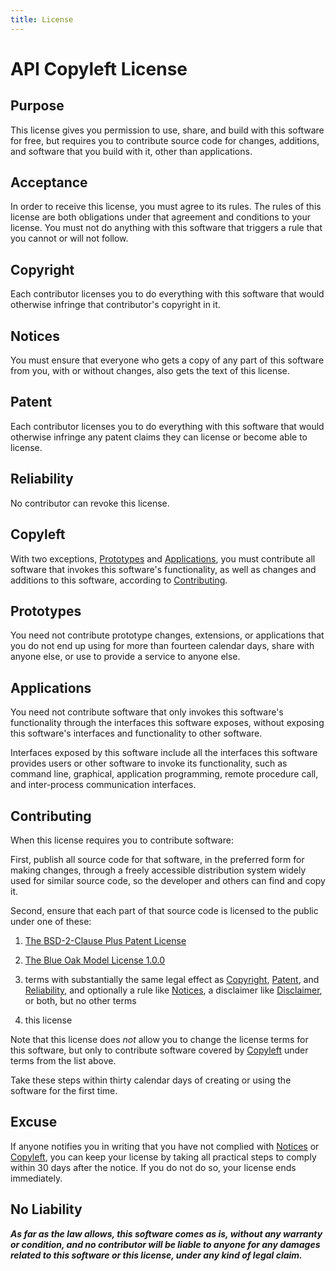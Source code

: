 ```yaml
---
title: License
---
```


# API Copyleft License

## Purpose

<!-- See https://writing.kemitchell.com/2019/01/10/Discipline-Stated-Purpose.html -->

This license gives you permission to use, share, and build with this software for free, but requires you to contribute source code for changes, additions, and software that you build with it, other than applications.

<!-- Compare Parity, which does not make any permissive allowance for applications integrating the software being licensed: "This license lets you use and share this software for free, as long as you contribute software you make with it." -->

## Acceptance

In order to receive this license, you must agree to its rules.  The rules of this license are both obligations under that agreement and conditions to your license.  You must not do anything with this software that triggers a rule that you cannot or will not follow.

<!-- Because the license puts significant obligations on the licensee, we need to dispel confusion about legal characterization and remedies. To head off wasteful arguments in uncharted legal territory, expressly recite both contract and license.  The terms alone cannot establish contract. But in the likely event that facts do, clarify the consequences. -->

<!-- The final sentence goes to impossibility and frustration.  It may not be necessary, but we'd all better avoid the argument. -->

## Copyright

Each contributor licenses you to do everything with this software that would otherwise infringe that contributor's copyright in it.

## Notices

You must ensure that everyone who gets a copy of any part of this software from you, with or without changes, also gets the text of this license.

<!-- TODO: Add URL for notices. -->

## Patent

Each contributor licenses you to do everything with this software that would otherwise infringe any patent claims they can license or become able to license.

<!-- Note the absence of any scope restriction, like Apache 2.0's limit to patents readings on the version to which someone contributed. First, that kind of scope language isn't particularly assuring.  It's often unclear how to tell what patents get covered, even with revision control data to hand.  Second, the primary use case for this license is entity licensors, who can do a single outbound patent analysis.  -->

<!-- Note that Contributing requires a strong patent grant. -->

## Reliability

No contributor can revoke this license.

<!-- Express irrevocability.  Note that headings are _not_ disclaimed, and Reliance evokes the relevant legal concept. -->

## Copyleft

With two exceptions, [Prototypes](#prototypes) and [Applications](#applications), you must contribute all software that invokes this software's functionality, as well as changes and additions to this software, according to [Contributing](#contributing).

<!-- Compare MongoDB's statements on AGPLv3 https://www.mongodb.com/blog/post/the-agpl and SSPLv1 https://www.mongodb.com/licensing/server-side-public-license/faq#implications -->

## Prototypes

You need not contribute prototype changes, extensions, or applications that you do not end up using for more than fourteen calendar days, share with anyone else, or use to provide a service to anyone else.

<!-- See https://github.com/kemitchell/shared-component-license/issues/15 -->

## Applications

You need not contribute software that only invokes this software's functionality through the interfaces this software exposes, without exposing this software's interfaces and functionality to other software.

Interfaces exposed by this software include all the interfaces this software provides users or other software to invoke its functionality, such as command line, graphical, application programming, remote procedure call, and inter-process communication interfaces.

## Contributing

When this license requires you to contribute software:

<!-- This language functions like a defined term, without falling back on lawyerly conventions that alienate non-lawyer readers. -->

First, publish all source code for that software, in the preferred form for making changes, through a freely accessible distribution system widely used for similar source code, so the developer and others can find and copy it.

<!-- FSF has objected to licenses that require sending code back to the licensor specifically. -->

<!-- On criterion 10 of the Open Source Definition, see https://writing.kemitchell.com/2018/11/05/OSD-Copyleft-Regulation.html#technology-neutrality -->

Second, ensure that each part of that source code is licensed to the public under one of these:

1.  [The BSD-2-Clause Plus Patent License](https://spdx.org/licenses/BSD-2-Clause-Patent.html)

2.  [The Blue Oak Model License 1.0.0](https://spdx.org/licenses/BlueOak-1.0.0.html)

3.  terms with substantially the same legal effect as [Copyright](#copyright), [Patent](#patent), and [Reliability](#reliability), and optionally a rule like [Notices](#notices), a disclaimer like [Disclaimer](#disclaimer), or both, but no other terms

4.  this license

<!-- Note that criterion 3 of the Open Source Definition requires permitting licensing on the same terms: https://writing.kemitchell.com/2018/11/05/OSD-Copyleft-Regulation.html#allow-the-same-terms-for-derived-works -->

<!-- Note that BSD-2-Clause-Patent's patent grant follows Apache 2.0's approach to scope. -->

Note that this license does _not_ allow you to change the license terms for this software, but only to contribute software covered by [Copyleft](#copyleft) under terms from the list above.

Take these steps within thirty calendar days of creating or using the software for the first time.

## Excuse

If anyone notifies you in writing that you have not complied with [Notices](#notices) or [Copyleft](#copyleft), you can keep your license by taking all practical steps to comply within 30 days after the notice.  If you do not do so, your license ends immediately.

## No Liability

***As far as the law allows, this software comes as is, without any warranty or condition, and no contributor will be liable to anyone for any damages related to this software or this license, under any kind of legal claim.***

<!-- Plain text renderings of the license should use symbols, like asterisks, rather than ALL CAPS, for conspicuity. -->